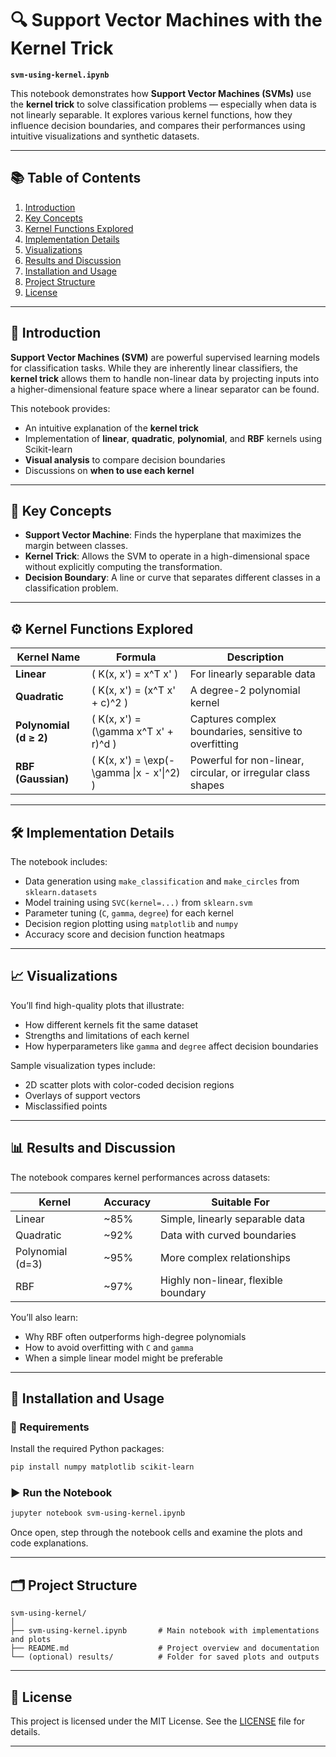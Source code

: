 
# 🔍 Support Vector Machines with the Kernel Trick  
**`svm-using-kernel.ipynb`**  

This notebook demonstrates how **Support Vector Machines (SVMs)** use the **kernel trick** to solve classification problems — especially when data is not linearly separable. It explores various kernel functions, how they influence decision boundaries, and compares their performances using intuitive visualizations and synthetic datasets.

---

## 📚 Table of Contents

1. [Introduction](#-introduction)
2. [Key Concepts](#-key-concepts)
3. [Kernel Functions Explored](#-kernel-functions-explored)
4. [Implementation Details](#-implementation-details)
5. [Visualizations](#-visualizations)
6. [Results and Discussion](#-results-and-discussion)
7. [Installation and Usage](#-installation-and-usage)
8. [Project Structure](#-project-structure)
9. [License](#-license)

---

## 📌 Introduction

**Support Vector Machines (SVM)** are powerful supervised learning models for classification tasks. While they are inherently linear classifiers, the **kernel trick** allows them to handle non-linear data by projecting inputs into a higher-dimensional feature space where a linear separator can be found.

This notebook provides:

- An intuitive explanation of the **kernel trick**
- Implementation of **linear**, **quadratic**, **polynomial**, and **RBF** kernels using Scikit-learn
- **Visual analysis** to compare decision boundaries
- Discussions on **when to use each kernel**

---

## 🧠 Key Concepts

- **Support Vector Machine**: Finds the hyperplane that maximizes the margin between classes.
- **Kernel Trick**: Allows the SVM to operate in a high-dimensional space without explicitly computing the transformation.
- **Decision Boundary**: A line or curve that separates different classes in a classification problem.

---

## ⚙️ Kernel Functions Explored

| Kernel Name | Formula | Description |
|-------------|---------|-------------|
| **Linear** | \( K(x, x') = x^T x' \) | For linearly separable data |
| **Quadratic** | \( K(x, x') = (x^T x' + c)^2 \) | A degree-2 polynomial kernel |
| **Polynomial (d ≥ 2)** | \( K(x, x') = (\gamma x^T x' + r)^d \) | Captures complex boundaries, sensitive to overfitting |
| **RBF (Gaussian)** | \( K(x, x') = \exp(-\gamma \|x - x'\|^2) \) | Powerful for non-linear, circular, or irregular class shapes |

---

## 🛠️ Implementation Details

The notebook includes:

- Data generation using `make_classification` and `make_circles` from `sklearn.datasets`
- Model training using `SVC(kernel=...)` from `sklearn.svm`
- Parameter tuning (`C`, `gamma`, `degree`) for each kernel
- Decision region plotting using `matplotlib` and `numpy`
- Accuracy score and decision function heatmaps

---

## 📈 Visualizations

You’ll find high-quality plots that illustrate:

- How different kernels fit the same dataset
- Strengths and limitations of each kernel
- How hyperparameters like `gamma` and `degree` affect decision boundaries

Sample visualization types include:

- 2D scatter plots with color-coded decision regions
- Overlays of support vectors
- Misclassified points

---

## 📊 Results and Discussion

The notebook compares kernel performances across datasets:

| Kernel | Accuracy | Suitable For |
|--------|----------|--------------|
| Linear | ~85% | Simple, linearly separable data |
| Quadratic | ~92% | Data with curved boundaries |
| Polynomial (d=3) | ~95% | More complex relationships |
| RBF | ~97% | Highly non-linear, flexible boundary |

You’ll also learn:

- Why RBF often outperforms high-degree polynomials
- How to avoid overfitting with `C` and `gamma`
- When a simple linear model might be preferable

---

## 🚀 Installation and Usage

### 🔧 Requirements

Install the required Python packages:

```bash
pip install numpy matplotlib scikit-learn
```

### ▶️ Run the Notebook

```bash
jupyter notebook svm-using-kernel.ipynb
```

Once open, step through the notebook cells and examine the plots and code explanations.

---

## 🗂️ Project Structure

```
svm-using-kernel/
│
├── svm-using-kernel.ipynb       # Main notebook with implementations and plots
├── README.md                    # Project overview and documentation
└── (optional) results/          # Folder for saved plots and outputs
```

---

## 📜 License

This project is licensed under the MIT License. See the [LICENSE](LICENSE) file for details.

---


